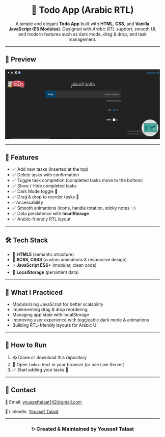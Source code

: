 <h1 align="center">📝 Todo App (Arabic RTL)</h1>

<p align="center">
A simple and elegant <strong>Todo App</strong> built with <strong>HTML</strong>, <strong>CSS</strong>, and <strong>Vanilla JavaScript (ES Modules)</strong>.  
Designed with <em>Arabic RTL support</em>, smooth UI, and modern features such as dark mode, drag & drop, and task management.  
</p>

<hr>

<h2>📸 Preview</h2>
<div align="center">
  <img src="Screenshot.png" width="800" alt="Todo App Preview"/>
</div>

<hr>

<h2>📱 Features</h2>
<ul>
  <li>✅ Add new tasks (inserted at the top)</li>
  <li>✅ Delete tasks with confirmation</li>
  <li>✅ Toggle task completion (completed tasks move to the bottom)</li>
  <li>✅ Show / Hide completed tasks</li>
  <li>✅ Dark Mode toggle 🌙</li>
  <li>✅ Drag & drop to reorder tasks 🔄</li>
  <li>✅Accessability</li>
  <li>✅ Smooth animations (icons, handle rotation, sticky notes ✨)</li>
  <li>✅ Data persistence with <strong>localStorage</strong></li>
  <li>✅ Arabic-friendly RTL layout</li>
</ul>

<hr>

<h2>🛠️ Tech Stack</h2>
<ul>
  <li>🧱 <strong>HTML5</strong> (semantic structure)</li>
  <li>🎨 <strong>SCSS, CSS3</strong> (custom animations & responsive design)</li>
  <li>⚡ <strong>JavaScript ES6+</strong> (modular, clean code)</li>
  <li>💾 <strong>LocalStorage</strong> (persistent data)</li>
</ul>

<hr>

<h2>🧠 What I Practiced</h2>
<ul>
  <li>Modularizing JavaScript for better scalability</li>
  <li>Implementing drag & drop reordering</li>
  <li>Managing app state with localStorage</li>
  <li>Improving user experience with toggleable dark mode & animations</li>
  <li>Building RTL-friendly layouts for Arabic UI</li>
</ul>

<hr>

<h2>🧪 How to Run</h2>
<ol>
  <li>📥 Clone or download this repository</li>
  <li>📂 Open <code>index.html</code> in your browser (or use Live Server)</li>
  <li>✅ Start adding your tasks 🚀</li>
</ol>

<hr>

<h2>💬 Contact</h2>

<p>📧 Email: <a href="mailto:yousseftalaat142@gmail.com">yousseftalaat142@gmail.com</a></p>
<p>🔗 LinkedIn: <a href="https://www.linkedin.com/in/youssef-talaat-1aa2671b3/">Youssef Talaat</a></p>

---

<h3 align="center">✨ Created & Maintained by <strong>Youssef Talaat</strong></h3>

